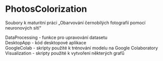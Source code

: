 # PhotosColorization

Soubory k maturitní práci „Obarvování černobílých fotografií pomocí neuronových sítí“

DataProcessing - funkce pro upravování datasetu <br />
DesktopApp - kód desktopové aplikace <br />
GoogleColab - skripty použité k trénování modelu na Google Colaboratory <br />
Visualization - skripty použité k vytvoření některých grafů <br />

